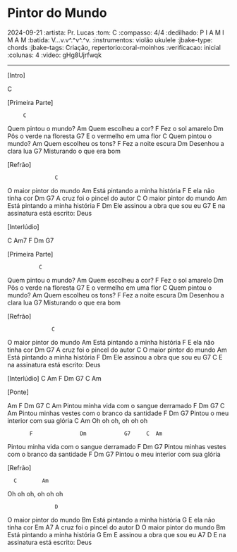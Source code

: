 # Pintor do Mundo
2024-09-21
:artista: Pr. Lucas
:tom: C
:compasso: 4/4
:dedilhado: P I A M I M A M
:batida: V...v.v^.^v^.^v.
:instrumentos: violão ukulele
:jbake-type: chords
:jbake-tags: Criação, repertorio:coral-moinhos
:verificacao: inicial
:colunas: 4
:video: gHg8Ujrfwqk 

----

[Intro]

C

[Primeira Parte]

         C
Quem pintou o mundo?
           Am
Quem escolheu a cor?
             F
Fez o sol amarelo
                 Dm
Pôs o verde na floresta
                  G7
E o vermelho em uma flor
             C
Quem pintou o mundo?
           Am
Quem escolheu os tons?
               F
Fez a noite escura
                  Dm
Desenhou a clara lua
                    G7
Misturando o que era bom

[Refrão]

                   C
O maior pintor do mundo
                         Am
Está pintando a minha história
             F
E ela não tinha cor
   Dm                      G7
A cruz foi o pincel do autor
                  C
O maior pintor do mundo
                        Am
Está pintando a minha história
              F             Dm
Ele assinou a obra que sou eu
            G7
E na assinatura está escrito: Deus

[Interlúdio]

C  Am7  F  Dm  G7

[Primeira Parte]

              C
Quem pintou o mundo?
           Am
Quem escolheu a cor?
               F
Fez o sol amarelo
                   Dm
Pôs o verde na floresta
                  G7
E o vermelho em uma flor
              C
Quem pintou o mundo?
           Am
Quem escolheu os tons?
               F
Fez a noite escura
                 Dm
Desenhou a clara lua
                     G7
Misturando o que era bom

[Refrão]

                  C
O maior pintor do mundo
                       Am
Está pintando a minha história
                F
E ela não tinha cor
              Dm         G7
A cruz foi o pincel do autor
                   C
O maior pintor do mundo
                          Am
Está pintando a minha história
                F           Dm
Ele assinou a obra que sou eu
            G7                 C
E na assinatura está escrito: Deus

[Interlúdio]
C  Am  F  Dm  G7  C  Am

[Ponte]

  Am            F          Dm           G7    C  Am
   Pintou minha vida com o sangue derramado
           F                   Dm              G7   C  Am
    Pintou minhas vestes com o branco da santidade
                 F         Dm         G7
    Pintou o meu interior com sua glória
      C        Am
Oh oh oh, oh oh oh

           F               Dm            G7     C  Am
   Pintou minha vida com o sangue derramado
           F                   Dm               G7
    Pintou minhas vestes com o branco da santidade
                 F         Dm          G7
    Pintou o meu interior com sua glória

[Refrão]

      C        Am
Oh oh oh, oh oh oh

                   D
O maior pintor do mundo
                          Bm
Está pintando a minha história
           G
E ela não tinha cor
             Em           A7
A cruz foi o pincel do autor
                   D
O maior pintor do mundo
                          Bm
Está pintando a minha história
        G                 Em
E assinou a obra que sou eu
            A7                  D
E na assinatura está escrito: Deus

```
